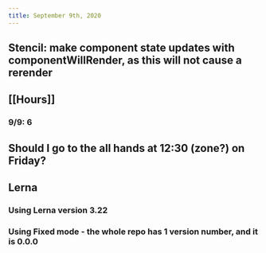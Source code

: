 ```yaml
---
title: September 9th, 2020
---
```


## Stencil: make component state updates with componentWillRender, as this will not cause a rerender

## [[Hours]]
### 9/9: 6

## Should I go to the all hands at 12:30 (zone?) on Friday?

## Lerna
### Using Lerna version 3.22

### Using Fixed mode - the whole repo has 1 version number, and it is 0.0.0

### 
